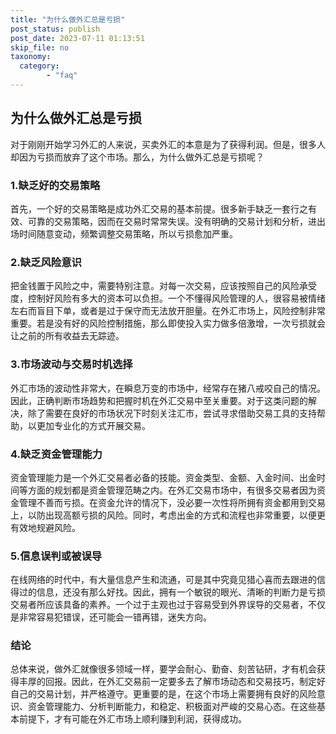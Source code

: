 ```yaml
---
title: "为什么做外汇总是亏损"
post_status: publish
post_date: 2023-07-11 01:13:51
skip_file: no
taxonomy:
  category:
        - "faq"
---
```


## 为什么做外汇总是亏损

对于刚刚开始学习外汇的人来说，买卖外汇的本意是为了获得利润。但是，很多人却因为亏损而放弃了这个市场。那么，为什么做外汇总是亏损呢？

### 1.缺乏好的交易策略

首先，一个好的交易策略是成功外汇交易的基本前提。很多新手缺乏一套行之有效、可靠的交易策略，因而在交易时常常失误。没有明确的交易计划和分析，进出场时间随意变动，频繁调整交易策略，所以亏损愈加严重。

### 2.缺乏风险意识

把金钱置于风险之中，需要特别注意。对每一次交易，应该按照自己的风险承受度，控制好风险有多大的资本可以负担。一个不懂得风险管理的人，很容易被情绪左右而盲目下单，或者是过于保守而无法放开胆量。在外汇市场上，风险控制非常重要。若是没有好的风险控制措施，那么即使投入实力做多倍激增，一次亏损就会让之前的所有收益去无踪迹。

### 3.市场波动与交易时机选择

外汇市场的波动性非常大，在瞬息万变的市场中，经常存在猪八戒咬自己的情况。因此，正确判断市场趋势和把握时机在外汇交易中至关重要。对于这类问题的解决，除了需要在良好的市场状况下时刻关注汇市，尝试寻求借助交易工具的支持帮助，以更加专业化的方式开展交易。

### 4.缺乏资金管理能力

资金管理能力是一个外汇交易者必备的技能。资金类型、金额、入金时间、出金时间等方面的规划都是资金管理范畴之内。在外汇交易市场中，有很多交易者因为资金管理不善而亏损。在资金允许的情况下，没必要一次性将所拥有资金都用到交易上，以防出现高额亏损的风险。同时，考虑出金的方式和流程也非常重要，以便更有效地规避风险。

### 5.信息误判或被误导

在线网络的时代中，有大量信息产生和流通，可是其中究竟见猎心喜而去跟进的信得过的信息，还没有那么好找。因此，拥有一个敏锐的眼光、清晰的判断力是亏损交易者所应该具备的素养。一个过于主观也过于容易受到外界误导的交易者，不仅是非常容易犯错误，还可能会一错再错，迷失方向。

### 结论

总体来说，做外汇就像很多领域一样，要学会耐心、勤奋、刻苦钻研，才有机会获得丰厚的回报。因此，在外汇交易前一定要多去了解市场动态和交易技巧，制定好自己的交易计划，并严格遵守。更重要的是，在这个市场上需要拥有良好的风险意识、资金管理能力、分析判断能力，和稳定、积极面对严峻的交易心态。在这些基本前提下，才有可能在外汇市场上顺利赚到利润，获得成功。
